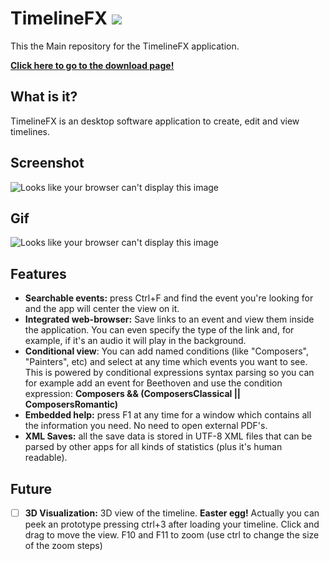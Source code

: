 # TimelineFX ![](https://github.com/HenriAugusto/TimelineFX/blob/master/Icons/TimelineFX%20Icon.png)
This the Main repository for the TimelineFX application.

[**Click here to go to the download page!**](https://github.com/HenriAugusto/TimelineFX/releases/tag/v0.1.0)

## What is it?

TimelineFX is an desktop software application to create, edit and view timelines.

## Screenshot
![Looks like your browser can't display this image](https://github.com/HenriAugusto/TimelineFX/blob/v0.1.0/Readme%20Images/TimelineFX%20v0.1.0%20screenshot.png)

## Gif
![Looks like your browser can't display this image](https://github.com/HenriAugusto/TimelineFX/blob/v0.1.0/Readme%20Images/TimelineFX%20v0.1.0%20gif.gif)

## Features

* **Searchable events:** press Ctrl+F and find the event you're looking for and the app will center the view on it.
* **Integrated web-browser:** Save links to an event and view them inside the application. You can even specify the type of the link and, for example, if it's an audio it will play in the background.
* **Conditional view**: You can add named conditions (like "Composers", "Painters", etc) and select at any time which events you want to see. This is powered by conditional expressions syntax parsing so you can for example add an event for Beethoven and use the condition expression: __Composers && (ComposersClassical || ComposersRomantic)__
* **Embedded help:** press F1 at any time for a window which contains all the information you need. No need to open external PDF's.
* **XML Saves:** all the save data is stored in UTF-8 XML files that can be parsed by other apps for all kinds of statistics (plus it's human readable).

## Future

- [ ] **3D Visualization:** 3D view of the timeline. __Easter egg!__ Actually you can peek an prototype pressing ctrl+3 after loading your timeline. Click and drag to move the view. F10 and F11 to zoom (use ctrl to change the size of the zoom steps)
